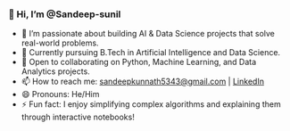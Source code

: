 ### 👋 Hi, I’m @Sandeep-sunil

- 👀 I’m passionate about building AI & Data Science projects that solve real-world problems.
- 🌱 Currently pursuing B.Tech in Artificial Intelligence and Data Science.
- 🤝 Open to collaborating on Python, Machine Learning, and Data Analytics projects.
- 📫 How to reach me: sandeepkunnath5343@gmail.com | [LinkedIn](https://www.linkedin.com/in/sandeep-s-nair-0b37ba287)
- 😄 Pronouns: He/Him
- ⚡ Fun fact: I enjoy simplifying complex algorithms and explaining them through interactive notebooks!
